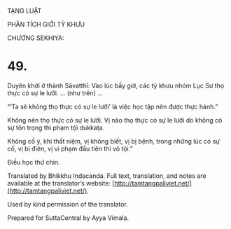  

TẠNG LUẬT

PHÂN TÍCH GIỚI TỲ KHƯU

CHƯƠNG SEKHIYA:

# 49.

Duyên khởi ở thành Sāvatthī: Vào lúc bấy giờ, các tỳ khưu nhóm Lục Sư thọ thực có sự le lưỡi. … (như trên) …

“‘Ta sẽ không thọ thực có sự le lưỡi’ là việc học tập nên được thực hành.”

Không nên thọ thực có sự le lưỡi. Vị nào thọ thực có sự le lưỡi do không có sự tôn trọng thì phạm tội dukkaṭa.

Không cố ý, khi thất niệm, vị không biết, vị bị bệnh, trong những lúc có sự cố, vị bị điên, vị vi phạm đầu tiên thì vô tội.”

Điều học thứ chín.

Translated by Bhikkhu Indacanda. Full text, translation, and notes are available at the translator’s website: [http://tamtangpaliviet.net/](http://tamtangpaliviet.net/).

Used by kind permission of the translator.

Prepared for SuttaCentral by Ayya Vimala.